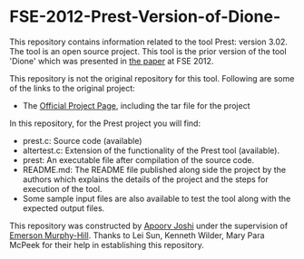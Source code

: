 # FSE-2012-Prest-Version-of-Dione-

This repository contains information related to the tool Prest: version 3.02. The tool is an open source project. This tool is the prior version of the tool 'Dione' which was presented in [the paper](http://dl.acm.org/citation.cfm?doid=2393596.2393619) at FSE 2012.

This repository is not the original repository for this tool. Following are some of the links to the original project:

* The [Official Project Page](http://fisher.utstat.toronto.edu/sun/Software/Prest/prest3.02/download.html), including the tar file for the project

In this repository, for the Prest project you will find:

* prest.c:      Source code (available)
* altertest.c:  Extension of the functionality of the Prest tool (available).
* prest:        An executable file after compilation of the source code.
* README.md:    The README file published along side the project by the authors which explains the details of the project and the steps for execution of the tool.
* Some sample input files are also available to test the tool along with the expected output files.

This repository was constructed by [Apoorv Joshi](https://github.com/apoorv-vijay-joshi) under the supervision of [Emerson Murphy-Hill](https://github.com/CaptainEmerson). Thanks to Lei Sun, Kenneth Wilder,  Mary Para McPeek for their help in establishing this repository.
